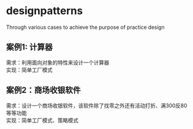 # designpatterns
Through various cases to achieve the purpose of practice design

## 案例1: 计算器
需求：利用面向对象的特性来设计一个计算器  
实现：简单工厂模式


## 案例2：商场收银软件
需求：设计一个商场收银软件，该软件除了找零之外还有活动打折、满300反80等等功能   
实现：简单工厂模式、策略模式

